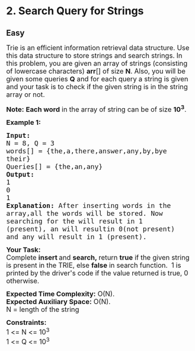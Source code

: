 # 2. Search Query for Strings
## Easy 
<div class="problem-statement">
                <p></p><p><span style="font-size:18px">Trie is an efficient information retrieval data structure. Use this data structure to store strings and search strings. In this problem, you are given an array of strings (consisting of lowercase characters) <strong>arr</strong>[] of size <strong>N</strong>. Also, you will be given some queries <strong>Q</strong> and for each query a string is given and your task is to check if the given string is in the string array or not.</span></p>

<p><span style="font-size:18px"><strong>Note:</strong> <strong>Each word</strong> in the array of string can be of size <strong>10<sup>3</sup></strong>.</span></p>

<p><strong><span style="font-size:18px">Example 1:</span></strong></p>

<pre><strong><span style="font-size:18px">Input:
</span></strong><span style="font-size:18px">N = 8, Q = 3
words[] = {the,a,there,answer,any,by,bye
their}
Queries[] = {the,an,any}
<strong>Output:
</strong>1
0
1<strong>
Explanation: </strong>After inserting words in the
array,all the words will be stored. Now
searching for the will result in 1
(present), an will resultin 0(not present)
and any will result in 1 (present).</span>
</pre>

<p><span style="font-size:18px"><strong>Your Task:</strong><br>
Complete <strong>insert </strong>and <strong>search,&nbsp;</strong>return <strong>true</strong>&nbsp;if the given string is present in the TRIE, else <strong>false</strong> in search function.&nbsp; 1 is printed by the driver's code if the value returned is true, 0 otherwise.</span></p>

<p><span style="font-size:18px"><strong>Expected Time Complexity:</strong>&nbsp;O(N).<br>
<strong>Expected Auxiliary Space:</strong>&nbsp;O(N).<br>
N = length of the string</span></p>

<p><span style="font-size:18px"><strong>Constraints:</strong><br>
1 &lt;= N &lt;= 10<sup>3</sup><br>
1 &lt;= Q &lt;= 10<sup>3</sup></span></p>

<p>&nbsp;</p>
 <p></p>
            </div>